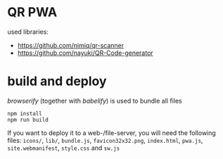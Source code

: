 # QR PWA
used libraries:
* https://github.com/nimiq/qr-scanner
* https://github.com/nayuki/QR-Code-generator

# build and deploy
*browserify* (together with *babelify*) is used to bundle all files
```
npm install
npm run build
```

If you want to deploy it to a web-/file-server, you will need the following files:
`icons/`, `lib/`, `bundle.js`, `favicon32x32.png`, `index.html`, `pwa.js`, `site.webmanifest`, `style.css` and `sw.js`